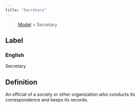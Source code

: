 ```yaml
---
title: "Secretary"
---
```


> [Model](./../) > Secretary

## Label

### English
Secretary


## Definition
An official of a society or other organization who conducts its correspondence and keeps its records. 


    
